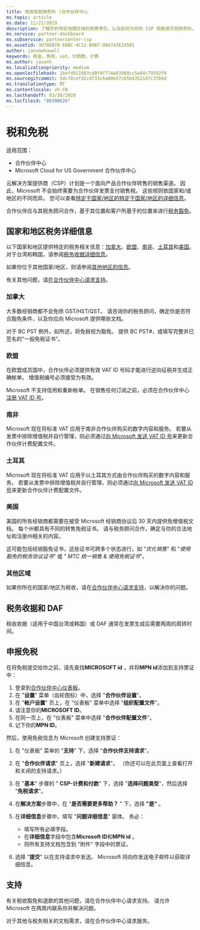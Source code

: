 ```yaml
---
title: 税收和税款例外 |合作伙伴中心
ms.topic: article
ms.date: 11/21/2019
description: 了解你的特定地理区域的税费责任，以及如何为你的 CSP 销售提交税款例外。
ms.service: partner-dashboard
ms.subservice: partnercenter-csp
ms.assetid: 3D78EB70-68BC-4C12-B9B7-DB4743E24501
author: jasonwhowell
keywords: 税金，免税，vat，分销商，计费
ms.author: jasonh
ms.localizationpriority: medium
ms.openlocfilehash: 1befd911083cd0f4f774a839b8cc5e84c79592f8
ms.sourcegitcommit: 5dcf8cefd2c4731c6a80e57c65b43521d7c37b6d
ms.translationtype: MT
ms.contentlocale: zh-CN
ms.lasthandoff: 03/30/2020
ms.locfileid: "80390626"
---
```

# <a name="taxes-and-tax-exemptions"></a>税和免税

适用范围：

- 合作伙伴中心
- Microsoft Cloud for US Government 合作伙伴中心

云解决方案提供商（CSP）计划是一个面向产品合作伙伴转售的销售渠道。 因此，Microsoft 不会始终需要为合作伙伴发票支付销售税。 这些规则依国家和/或地区的不同而异。 您可以查看[特定于国家/地区的特定于国家/地区的详细信息](#country-and-region-tax-details)。

合作伙伴应与其税务顾问合作，基于其位置和客户所基于的位置来进行[税务豁免](#file-tax-exemptions)。

## <a name="country-and-region-tax-details"></a>国家和地区税务详细信息

以下国家和地区提供特定的税务相关信息：[加拿大](#canada)、[欧盟](#european-union)、[南非](#south-africa)、[土耳其](#turkey)和[美国](#united-states)。 对于台湾和韩国，请参阅[税务收据详细信息](#tax-receipts-and-daf)。

如果你位于其他国家/地区，则请参阅[其他地区的信息](#other-regions)。

有关其他问题，请[在合作伙伴中心请求支持](#support)。

### <a name="canada"></a>加拿大

大多数经销商都不会免除 GST/HST/QST。 请咨询你的税务顾问，确定你是否符合豁免条件，以及你应向 Microsoft 提供哪些文档。

对于 BC PST 例外，如所述，将免税视为豁免。 提供 BC PST#，或填写完整并已签名的“一般免税证书”。

### <a name="european-union"></a>欧盟

在欧盟成员国中，合作伙伴必须提供有效 VAT ID 号码才能进行逆向征税并生成正确帐单。 增值税编号必须接受为有效。

Microsoft 不支持信用和重新帐单。 在销售任何订阅之前，必须在合作伙伴中心[注册 VAT ID 号](organization-tax-info.md)。

### <a name="south-africa"></a>南非

Microsoft 现在将标准 VAT 应用于南非合作伙伴购买的数字内容和服务。 若要从发票中排除增值税并自行管理，则必须通过[向 Microsoft 发送 VAT ID 号](organization-tax-info.md)来更新合作伙伴计费配置文件。

### <a name="turkey"></a>土耳其

Microsoft 现在将标准 VAT 应用于以土耳其方式由合作伙伴购买的数字内容和服务。 若要从发票中排除增值税并自行管理，则必须通过[向 Microsoft 发送 VAT ID 号](organization-tax-info.md)来更新合作伙伴计费配置文件。

### <a name="united-states"></a>美国

美国的所有经销商都需要在接受 Microsoft 经销商协议后 30 天内提供免增值税文档。 每个州都具有不同的转售免税证书。 请与税务顾问合作，确定与你的合法地址和注册州相关的内容。

这可能包括经销豁免证书，这些证书可跨多个状态进行，如 "*优化销售*" 和 "*使用豁免的税务协议证书*" 或 " *MTC 统一销售 & 使用免税证书*"。

### <a name="other-regions"></a>其他区域

如果你所在的国家/地区为税收，请在[合作伙伴中心请求支持](#support)，以解决你的问题。

## <a name="tax-receipts-and-daf"></a>税务收据和 DAF

税收收据（适用于中国台湾或韩国）或 DAF 通常在发票生成后需要两周的周转时间。

## <a name="file-tax-exemptions"></a>申报免税

在将免税提交给你之前，请先查找**MICROSOFT id** ，并将**MPN id**添加到支持票证中：

1. 登录到[合作伙伴中心仪表板](https://partner.microsoft.com/dashboard/)。
2. 在 "**设置**" 菜单（齿轮图标）中，选择 "**合作伙伴设置**"。
3. 在 "**帐户设置**" 页上，在 "仪表板" 菜单中选择 "**组织配置文件**"。
4. 请注意你的**MICROSOFT ID**。
5. 在同一页上，在 "仪表板" 菜单中选择 "**合作伙伴配置文件**"。
6. 记下你的**MPN ID**。

然后，使用免税信息为 Microsoft 创建支持票证：

1. 在 "仪表板" 菜单的 "**支持**" 下，选择 "**合作伙伴支持请求**"。
2. 在 "**合作伙伴请求**" 页上，选择 "**新建请求**"。 （你还可以在此页面上查看打开和关闭的支持请求。）
3. 在 "**基本**" 步骤的 " **CSP-计费和付款**" 下，选择 "**选择问题类型**"，然后选择 "**免税请求**"。
4. 在**解决方案**步骤中，在 "**是否需要更多帮助？** " 下，选择 **"是"** 。
5. 在**详细信息**步骤中，填写 "**问题详细信息**" 窗体。 务必：

    - 填写所有必填字段。
    - 在**详细信息**字段中包含**Microsoft ID**和**MPN id** 。
    - 将所有支持文档包含到 "附件" 字段中的票证。

6. 选择 "**提交**" 以在支持请求中发送。 Microsoft 将向你发送电子邮件以获取详细信息。

## <a name="support"></a>支持

有关税收豁免和退款的其他问题，请在合作伙伴中心请求支持。 请允许 Microsoft 在两周内联系你并解决问题。

对于其他与税务相关的文档需求，请在合作伙伴中心请求服务。
